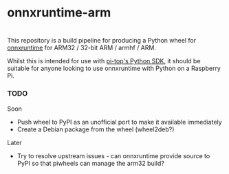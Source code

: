 # onnxruntime-arm
#
This repository is a build pipeline for producing a Python wheel for [onnxruntime](https://github.com/microsoft/onnxruntime/) for ARM32 / 32-bit ARM / armhf / ARM.

Whilst this is intended for use with [pi-top's Python SDK](https://github.com/pi-top/pi-top-Python-SDK/), it should be suitable for anyone looking to use onnxruntime with Python on a Raspberry Pi.

### TODO

Soon
* Push wheel to PyPI as an unofficial port to make it available immediately
* Create a Debian package from the wheel (wheel2deb?)

Later
* Try to resolve upstream issues - can onnxruntime provide source to PyPI so that piwheels can manage the arm32 build?
